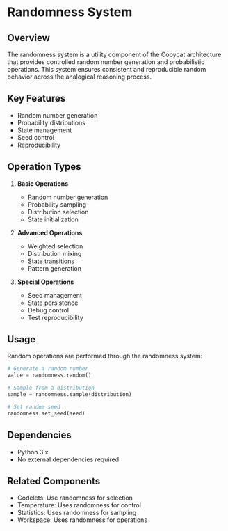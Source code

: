 # Randomness System

## Overview
The randomness system is a utility component of the Copycat architecture that provides controlled random number generation and probabilistic operations. This system ensures consistent and reproducible random behavior across the analogical reasoning process.

## Key Features
- Random number generation
- Probability distributions
- State management
- Seed control
- Reproducibility

## Operation Types
1. **Basic Operations**
   - Random number generation
   - Probability sampling
   - Distribution selection
   - State initialization

2. **Advanced Operations**
   - Weighted selection
   - Distribution mixing
   - State transitions
   - Pattern generation

3. **Special Operations**
   - Seed management
   - State persistence
   - Debug control
   - Test reproducibility

## Usage
Random operations are performed through the randomness system:

```python
# Generate a random number
value = randomness.random()

# Sample from a distribution
sample = randomness.sample(distribution)

# Set random seed
randomness.set_seed(seed)
```

## Dependencies
- Python 3.x
- No external dependencies required

## Related Components
- Codelets: Use randomness for selection
- Temperature: Uses randomness for control
- Statistics: Uses randomness for sampling
- Workspace: Uses randomness for operations 